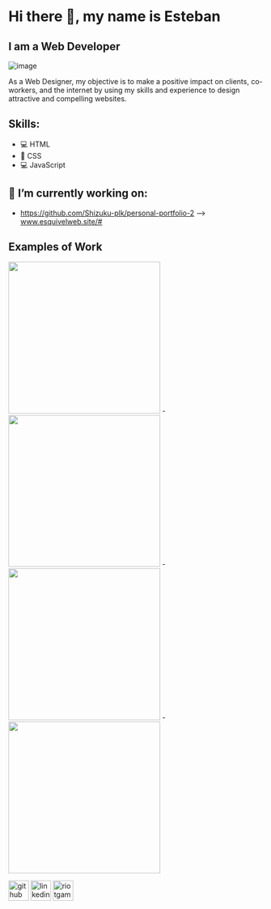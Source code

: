 # Hi there 👋, my name is Esteban
## I am a Web Developer
![image](https://user-images.githubusercontent.com/99621872/189453730-da18ac06-c01e-4c37-bd05-a41bfa8ab6f1.png)

As a Web Designer, my objective is to make a positive impact on clients, co-workers, and the internet by using my skills and experience to design attractive and compelling websites. 

## Skills: 
* 💻 HTML 
* 🎨 CSS 
* 💻 JavaScript

## 🔭 I’m currently working on:
* https://github.com/Shizuku-plk/personal-portfolio-2 --> www.esquivelweb.site/#

## Examples of Work
<img src="https://user-images.githubusercontent.com/99621872/189181007-147c1556-a7ca-4389-99dc-ba53ec2d6395.png" height="300"> -<img src="https://user-images.githubusercontent.com/99621872/162271523-39842c38-e9f3-4247-9d87-de56933982d5.jpg" height="300"> -<img src="https://user-images.githubusercontent.com/99621872/164507829-573795ee-6bbd-4d89-8e59-562279d315ad.jpg" height="300"> -<img src="https://user-images.githubusercontent.com/99621872/162268250-c979b38b-d248-468a-a6e8-9463b7cfe158.jpg" height="300">

[<img src='https://cdn.jsdelivr.net/npm/simple-icons@3.0.1/icons/github.svg' alt='github' height='40'>](https://github.com/https://github.com/Shizuku-plk)  [<img src='https://cdn.jsdelivr.net/npm/simple-icons@3.0.1/icons/linkedin.svg' alt='linkedin' height='40'>](https://www.linkedin.com/in/https://www.linkedin.com/in/esteban-esquivel-5814171a7?lipi=urn%3Ali%3Apage%3Ad_flagship3_profile_view_base_contact_details%3BLsiEgvBDTNGy0p22WlDsvQ%3D%3D/)  [<img src='https://cdn.jsdelivr.net/npm/simple-icons@3.0.1/icons/riotgames.svg' alt='riotgames' height='40'>](Shizuku#plk)  

